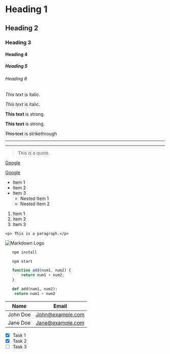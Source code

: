 <!-- Headings -->
# Heading 1
## Heading 2
### Heading 3
#### Heading 4
##### Heading 5
###### Heading 6

<!-- Italics -->
*This text* is italic.

_This text_ is italic.

<!-- Strong -->
**This text** is strong.

__This text__ is strong.

<!-- strikethrough -->
~~This text~~ is strikethrough

<!-- Horizontal rule -->

---

___

<!-- blockquote -->

> This is a quote.

<!-- links -->

[Google](http://www.google.com)

[Google](http://www.google.com
"Aleem Aheer")

<!-- ul -->
* Item 1
* Item 2
* Item 3
  * Nested Item 1
  * Nested Item 2

<!-- OL -->
1. Item 1
1. Item 2
1. Item 3

<!-- inline codeblock -->
`<p> This is a paragraph.</p>`

<!-- Images -->
![Markdown Logo](https://markdown-here.com/img/icon256.png)

<!-- GitHub Markdown -->

<!-- Codeblocks -->
``` bash
   npm install

   npm start
```

``` javascript
   function add(num1, num2) {
       return num1 + num2;
   }
```

``` python
   def add(num1, num2):
    return num1 + num2
```

<!-- Tables -->
| Name    | Email           |
| --------| ----------------|
| John Doe| John@example.com|
| Jane Doe|Jane@example.com |

<!-- Task lists -->

* [x] Task 1
* [x] Task 2
* [ ] Task 3

